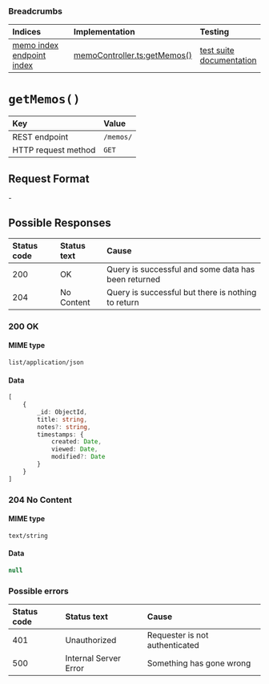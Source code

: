 ### Breadcrumbs

| Indices | Implementation | Testing |
| :----------------------------------------------------------- | :-------------------------------------------------------------------------------------------------------------------- | :--------------------------------------------------------------------------------------------------------------------------------------------------------------- |
| [memo index](./index.md)<br>[endpoint index](../index.md) | [memoController.ts:getMemos()](../../../../../backend/src/controllers/memoController.ts#L223-L241) | [test suite](../../../../../backend/tests/controllers/memos/getMemos.test.ts)<br>[documentation](../../tests/memos/getMemos.test.md) |

# `getMemos()`

| Key                 | Value     |
| :------------------ | :-------- |
| REST endpoint       | `/memos/` |
| HTTP request method | `GET`     |

## Request Format

\-

## Possible Responses

| Status code | Status text | Cause                                               |
| :---------- | :---------- | :-------------------------------------------------- |
| 200         | OK          | Query is successful and some data has been returned |
| 204         | No Content  | Query is successful but there is nothing to return  |

### 200 OK

#### MIME type

`list/application/json`

#### Data

```typescript
[
    {
        _id: ObjectId,
        title: string,
        notes?: string,
        timestamps: {
            created: Date,
            viewed: Date,
            modified?: Date
        }
    }
]
```

### 204 No Content

#### MIME type

`text/string`

#### Data

```typescript
null
```

### Possible errors

| Status code | Status text           | Cause                              |
| :---------- | :-------------------- | :--------------------------------- |
| 401         | Unauthorized          | Requester is not authenticated     |
| 500         | Internal Server Error | Something has gone wrong           |
